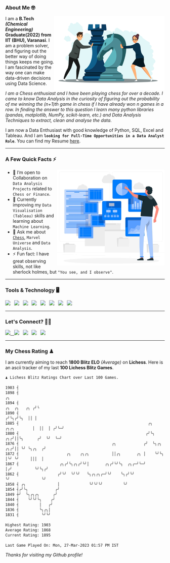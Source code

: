 ### About Me 🤓
<img align="right" alt="Coding" width="350" src="https://github.com/Laxman-Lakhan/Laxman-Lakhan/blob/master/Assets/Chess_Vector.jpg">   

I am a **B.Tech** _**(Chemical Engineering)**_ **Graduate(2022) from IIT (BHU), Varanasi**. I am a problem solver, and figuring out the better way of doing things keeps me going. I am fascinated by the way one can make data-driven decisions using Data Science. 

_I am a Chess enthusiast and I have been playing chess for over a decade. I came to know Data Analysis in the curiosity of figuring out the probability of me winning the (n+1)th game in chess if I have already won n games in a row. In finding the answer to this question I learn many python libraries (pandas, matplotlib, NumPy, scikit-learn, etc.) and Data Analysis Techniques to extract, clean and analyse the data._

I am now a Data Enthusiast with good knowledge of Python, SQL, Excel and Tableau. And I am **`looking for Full-Time Opportunities in a Data Analyst Role`**. You can find my Resume
 [here](https://drive.google.com/file/d/1UIOoogRLj5eGQFQBkuvMmTISZVdl2Ok7/view?usp=sharing).


---

### A Few Quick Facts ⚡️
<img align="right" alt="Coding" width="340" src="https://github.com/Laxman-Lakhan/Laxman-Lakhan/blob/master/Assets/Data_Vector.jpg">   

- 🤝 I’m open to Collaboration on `Data Analysis Projects` related to `Chess or Finance`.
- 📖 Currently improving my `Data Visualisation (Tableau)` skills and learning about `Machine Learning`.
- 💬 Ask me about [`Chess`](https://lichess.org/@/YourKingIsInDanger), `Marvel Universe` and `Data Analysis`.
- ⚡️ Fun fact: I have great observing skills, not like sherlock holmes, but `"You see, and I observe"`.

---
### Tools & Technology 🖥

<img src="https://img.shields.io/badge/Python-white?logo=Python&logoColor=ColorName&style=ShieldStyle" /> &nbsp;
<img src="https://img.shields.io/badge/MySQL-white?logo=MySQL&logoColor=ColorName&style=ShieldStyle" /> &nbsp;
<img src="https://img.shields.io/badge/Tableau-white?logo=Tableau&logoColor=ColorName&style=ShieldStyle" /> &nbsp;
<img src="https://img.shields.io/badge/Excel-white?logo=Microsoft+Excel&logoColor=196F3D&style=ShieldStyle" /> &nbsp;
<img src="https://img.shields.io/badge/Jupyter-white?logo=Jupyter&logoColor=ColorName&style=ShieldStyle" /> &nbsp;
<img src="https://img.shields.io/badge/pandas-white?logo=Pandas&logoColor=000080&style=ShieldStyle" /> &nbsp;
<img src="https://img.shields.io/badge/numpy-white?logo=Numpy&logoColor=85C1E9&style=ShieldStyle" /> &nbsp;
<img src="https://img.shields.io/badge/scikit learn-white?logo=Scikit+Learn&logoColor=ColorName&style=ShieldStyle" /> &nbsp;



---

### Let's Connect? 🫳🏻

<a href="mailto:laxmansingh.lakhan@gmail.com"> <img src="https://img.icons8.com/fluent/48/000000/gmail.png" width="3.5%"/> &nbsp;
[<img src="https://img.icons8.com/color/48/000000/linkedin.png" width="3.5%"/>](https://www.linkedin.com/in/laxman-lakhan/)  &nbsp;
[<img src="https://img.icons8.com/fluent/48/000000/facebook-new.png" width="3.5%"/>](https://www.facebook.com/s.laxmanlakhan/)  &nbsp;
[<img src="https://img.icons8.com/fluent/48/000000/instagram-new.png" width="3.5%"/>](https://www.instagram.com/laxman.lakhan/)  &nbsp;
[<img src="https://img.icons8.com/color/48/000000/twitter.png" width="3.5%"/>](https://twitter.com/laxman__lakhan)  &nbsp;

 ---
  
### My Chess Rating ♟
  
I am currently aiming to reach **1800 Blitz ELO** *(Average)* on **Lichess**. Here is an ascii tracker of my last **100 Lichess Blitz Games**.

  ```
  ♟︎ 𝙻𝚒𝚌𝚑𝚎𝚜𝚜 𝙱𝚕𝚒𝚝𝚣 𝚁𝚊𝚝𝚒𝚗𝚐𝚜 𝙲𝚑𝚊𝚛𝚝 𝚘𝚟𝚎𝚛 𝙻𝚊𝚜𝚝 𝟷00 𝙶𝚊𝚖𝚎𝚜.
  
1903 ┤
1898 ┤                                                                                                 ╭╮
1894 ┤                                                                                    ╭╮  ╭╮   ╭╮ ╭╯╰
1890 ┤                                                                                   ╭╯╰╮╭╯╰╮  ││ │
1885 ┤                                                         ╭╮            ╭╮╭╮        │  ││  │ ╭╯╰─╯
1880 ┤                                                        ╭╯╰╮        ╭╮╭╯││╰╮      ╭╯  ╰╯  ╰─╯
1876 ┤                                         ╭╮            ╭╯  ╰╮╭╮  ╭╮╭╯││ ╰╯ ╰╮╭╮  ╭╯
1872 ┤                     ╭╮    ╭╮╭╮          ││╭╮       ╭╮ │    ╰╯╰╮ │╰╯ ╰╯     │││  │
1867 ┤                  ╭╮╭╯╰╮╭╮╭╯╰╯│       ╭╮╭╯╰╯╰╮  ╭╮╭─╯╰─╯       │╭╯          ╰╯╰╮╭╯
1862 ┤                 ╭╯╰╯  ╰╯╰╯   ╰╮╭╮╭╮╭─╯╰╯    ╰╮╭╯╰╯            ╰╯              ╰╯
1858 ┤ ╭╮              │             ╰╯╰╯╰╯         ╰╯
1854 ┤╭╯╰╮            ╭╯
1849 ┼╯  ╰╮╭╮╭╮      ╭╯
1844 ┤    ╰╯╰╯╰╮    ╭╯
1840 ┤         │   ╭╯
1836 ┤         ╰╮╭╮│
1831 ┤          ╰╯╰╯ 

Highest Rating: 1903
Average Rating: 1868
Current Rating: 1895 

Last Game Played On: Mon, 27-Mar-2023 01:57 PM IST
  ```
  
  
*Thanks for visiting my Github profile!*
